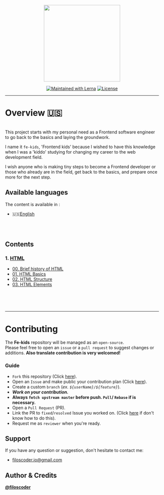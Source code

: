 <p align="center">
  <a href="https://github.com/filoscoder/fe-kids">
    <img width="250px" src="https://user-images.githubusercontent.com/50701501/103557547-a9370580-4eb3-11eb-9e80-2605896d6cf3.png"><br/>
  </a>
</p>

<p align="center">
  <a href="https://lerna.js.org/"><img src="https://img.shields.io/badge/PRs-Welcome-brightgreen.svg" alt="Maintained with Lerna"></a>
  <a href="/LICENSE"><img src="https://img.shields.io/badge/License-MIT-blue.svg" alt="License"></a>
</p>


---

# Overview 🇺🇸
<br>
This project starts with my personal need as a Frontend software engineer to go back to the basics and laying the groundwork.
<br>

I name it `fe-kids`, 'Frontend kids' because I wished to have this knowledge when I was a 'kiddo' studying for changing my career to the web development field.
<br>

I wish anyone who is making tiny steps to become a Frontend developer or those who already are in the field, get back to the basics, and prepare once more for the next step.

## Available languages
The content is available in :
- 🇺🇸[English](https://github.com/filoscoder/fe-kids/src/en/)
<br>
<br>
 

## Contents
### 1. [HTML](https://github.com/filoscoder/fe-kids/contents/en/HTML/)
- [00. Brief history of HTML](/filoscoder/fe-kids/blob/master/contents/en/HTML/00-history.md)
- [01. HTML Basics](/filoscoder/fe-kids/blob/master/contents/en/HTML/01-basics.md)
- [02. HTML Structure](/filoscoder/fe-kids/blob/master/contents/en/HTML/02-structure.md)
- [03. HTML Elements](/filoscoder/fe-kids/blob/master/contents/en/HTML/03-elements-i.md)


<br>
<br>
<br>

---

# Contributing
The **Fe-kids** repository will be managed as an `open-source`. <br>
Please feel free to open an `issue` or a `pull request` to suggest changes or additions.
**Also translate contribution is very welcomed!**

### Guide 
- `Fork` this repository (Click [here](/filoscoder/fe-kids/fork)).
- Open an `Issue` and make public your contribution plan (Click [here](/filoscoder/fe-kids/issues)).
- Create a custom `branch` (_ex. `${userName}/${feature}`_).
- ***Work on your contribution.***
- **Always `fetch upstream master` before push. `Pull`/ `Rebase` if is necessary.**
- Open a `Pull Request` (PR).
- Link the PR to `fixed`/`resolved` Issue you worked on. (Click [here](https://docs.github.com/en/free-pro-team@latest/github/managing-your-work-on-github/linking-a-pull-request-to-an-issue) if don't know how to do this).
- Request me as `reviewer` when you're ready.
## Support

If you have any question or suggestion, don't hesitate to contact me:

* [filoscoder.io@gmail.com](mailto:filoscoder.io@gmail.com)


## Author & Credits

**[@filoscoder](https://github.com/filoscoder)**

